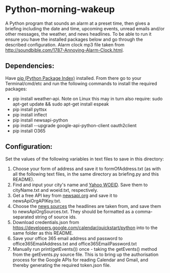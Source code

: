 <h1>Python-morning-wakeup</h1>
<p>A Python program that sounds an alarm at a preset time, then gives a briefing including the date and time, upcoming events, unread emails and/or other messages, the weather, and news headlines. To be able to run it ensure you have the installed packages below and go through the described configuration. Alarm clock mp3 file taken from <a href="http://soundbible.com/1787-Annoying-Alarm-Clock.html">http://soundbible.com/1787-Annoying-Alarm-Clock.html</a>.</p>

<h2>Dependencies:</h2>
<p>Have <a href="https://pypi.org/project/pip/">pip (Python Package Index)</a> installed. From there go to your Terminal/cmd/etc and run the following commands to install the required packages:</p>
<ul>
<li>pip install weather-api. Note on Linux this may in turn also require: sudo apt-get update && sudo apt-get install espeak</li>
<li>pip install pyttsx</li>
<li>pip install inflect</li>
<li>pip install newsapi-python</li>
<li>pip install --upgrade google-api-python-client oauth2client</li>
<li>pip install O365</li>
</ul>

<h2>Configuration:</h2>
<p>Set the values of the following variables in text files to save in this directory:</p>
<ol>
<li>Choose your form of address and save it to formOfAddress.txt (as with all the following text files, in the same directory as briefing.py and this README).</li>
<li>Find and input your city's name and <a href="https://developer.yahoo.com/weather/documentation.html">Yahoo WOEID</a>. Save them to cityName.txt and woeid.txt, respectively.</li>
<li>Get a free API key from <a href="https://newsapi.org/">newsapi.org</a> and save it to newsApiOrgAPIKey.txt.</li>
<li>Choose the <a href="https://newsapi.org/docs/endpoints/sources">news sources</a> the headlines are taken from, and save them to newsApiOrgSources.txt. They should be formatted as a comma-separated string of source ids.</li>
<li>Download credentials.json from <a href="https://developers.google.com/calendar/quickstart/python">https://developers.google.com/calendar/quickstart/python</a> into to the same folder as this README.</li>
<li>Save your office 365 email address and password to office365EmailAddress.txt and office365EmailPassword.txt</li>
<li>Manually run print(getEvents()) once - taking the getEvents() method from the getEvents.py source file. This is to bring up the authorisation process for the Google APIs for reading Calendar and Gmail, and thereby generating the required token.json file.</li>
</ol>
